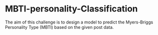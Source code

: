 # MBTI-personality-Classification

The aim of this challenge is to design a model to predict the Myers-Briggs Personality Type (MBTI) based on the given post data.
